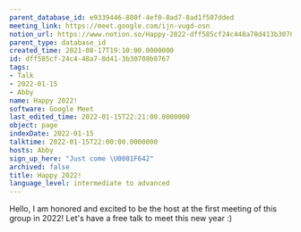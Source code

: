 ```yaml
---
parent_database_id: e9339446-880f-4ef0-8ad7-8ad1f507dded
meeting_link: https://meet.google.com/ijn-vugd-osn
notion_url: https://www.notion.so/Happy-2022-dff585cf24c448a78d413b30708b0767
parent_type: database_id
created_time: 2021-08-17T19:10:00.0000000
id: dff585cf-24c4-48a7-8d41-3b30708b0767
tags:
- Talk
- 2022-01-15
- Abby
name: Happy 2022!
software: Google Meet
last_edited_time: 2022-01-15T22:21:00.0000000
object: page
indexDate: 2022-01-15
talktime: 2022-01-15T22:00:00.0000000
hosts: Abby
sign_up_here: "Just come \U0001F642"
archived: false
title: Happy 2022!
language_level: intermediate to advanced
---
```


Hello, I am honored and excited to be the host at the first meeting of this group in 2022! Let's have a free talk to meet this new year :)





